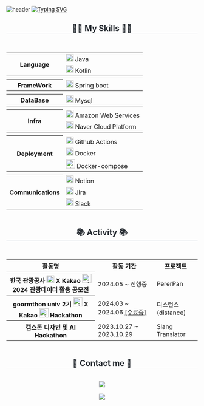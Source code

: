 ![header](https://capsule-render.vercel.app/api?type=waving&color=timeGradient&text=&animation=twinkling&height=80)
[![Typing SVG](https://readme-typing-svg.herokuapp.com?font=Alkatra&size=45&duration=4000&pause=3&random=false&width=1000&height=150&lines=Welcome+To+junseok's+Playground%F0%9F%91%8B)](https://git.io/typing-svg)

<div align="center">
    <h2 style="border-bottom: 1px solid #d8dee4; color: #282d33;">🧑‍💻 My Skills 🧑‍💻</h2>
    <br> 
    <div style="display: flex; flex-wrap: wrap; justify-content: space-around;">
        <table>
            <tr>
                <th rowspan="2">Language</th>
                <td><img src="https://staging.svgrepo.com/show/353924/java.svg" width="20px" alt="_icon" /> Java</td>
            </tr>
            <tr>
                <td><img src="https://www.svgrepo.com/show/353980/kotlin.svg" width="20px" alt="_icon" /> Kotlin</td>
            </tr>
            <tr>
               <th rowspan="1" colspan="2"></th>
            </tr>
            <tr>
                <th>FrameWork</th>
                <td><img src="https://www.svgrepo.com/show/376350/spring.svg" width="20px" alt="_icon" /> Spring boot</td>
            </tr>
            <tr>
                <th rowspan="1" colspan="2"></th>
            </tr>
            <tr>
                <th>DataBase</th>
                <td><img src="https://www.svgrepo.com/show/303251/mysql-logo.svg" width="20px" alt="_icon" /> Mysql</td>
            </tr>
            <tr>
                <th rowspan="1" colspan="2"></th>
            </tr>
            <tr>
                <th rowspan="2">Infra</th>
                <td><img src="https://www.svgrepo.com/show/448266/aws.svg" width="20px" alt="_icon" /> Amazon Web Services</td>
            </tr>
            <tr>
                <td><img src="https://yt3.ggpht.com/ytc/AKedOLQlZeczRzCJOJ5AML8wYJNb-Clyofwfgw_hs2Gk=s900-c-k-c0x00ffffff-no-rj" width="20px" alt="_icon" /> Naver Cloud Platform</td>
            </tr>
            <tr>
                <th rowspan="1" colspan="2"></th>
            </tr>
            <tr>
                <th rowspan="3">Deployment</th>
                <td><img src="https://encrypted-tbn0.gstatic.com/images?q=tbn:ANd9GcR9nNZVxrqmSMQnNMDKHdTkNFOxPkYUA0HZUA&s" width="20px" alt="_icon" /> Github Actions</td>
            </tr>
            <tr>
                <td><img src="https://www.svgrepo.com/show/448221/docker.svg" width="20px" alt="_icon" /> Docker</td>
            </tr>
            <tr>
                <td><img src="https://openwhisk.apache.org/images/deployments/logo-docker-compose-text.svg" width="24px" alt="_icon" /> Docker-compose</td>
            </tr>
            <tr>
                <th rowspan="1" colspan="2"></th>
            </tr>
            <tr>
                <th rowspan="3">Communications</th>
                <td><img src="https://www.svgrepo.com/show/361558/notion-logo.svg" width="20px" alt="_icon" /> Notion</td>
            </tr>
            <tr>
                <td><img src="https://www.svgrepo.com/show/452241/jira.svg" width="20px" alt="_icon" /> Jira</td>
            </tr>
            <tr>
                <td><img src="https://www.svgrepo.com/show/448248/slack.svg" width="20px" alt="_icon" /> Slack</td>
            </tr>
        </table>
    </div>
    <h2 style="border-bottom: 1px solid #d8dee4; color: #282d33;">📚 Activity 📚</h2>
    <br> 
    <div style="display: flex; flex-wrap: wrap; justify-content: space-around;">
<table>
    <tr>
        <th>활동명</th>
        <th>활동 기간</th>
        <th>프로젝트</th>
    </tr>
     <tr>
        <th> 한국 관광공사 <img src="https://i.namu.wiki/i/AcMJtozOwTtPt6mQPaU6-VjAe1xpIGATnI519QxvPGC-zOioc-gX3hOJznAIXesiUuepE-CIrmXTp74SjtkX1Q.svg" width="20px" alt="_icon" /> X Kakao <img src="https://upload.wikimedia.org/wikipedia/commons/thumb/d/de/Kakao_CI_yellow.svg/1200px-Kakao_CI_yellow.svg.png" width="24px" alt="_icon" /> 2024 관광데이터 활용 공모전</th>
        <td>2024.05 ~ 진행중</td>
        <td>PererPan</td>
    </tr>
    <tr>
        <th>goormthon univ 2기 <img src="https://encrypted-tbn0.gstatic.com/images?q=tbn:ANd9GcTBQRemibPTWg_IeIHpL0pe8KBEEVyCOrjJxA&s" width="24px" alt="_icon" />  X  Kakao <img src="https://upload.wikimedia.org/wikipedia/commons/thumb/d/de/Kakao_CI_yellow.svg/1200px-Kakao_CI_yellow.svg.png" width="24px" alt="_icon" />  Hackathon</th>
        <td>2024.03 ~ 2024.06 
            <a href="https://github.com/user-attachments/assets/d2bbd428-845e-4e74-a47b-5eac4bd24705
" target="_blank"> [수료증]</a>
        </td>
        <td>디스턴스(distance)</a>
        </td>
    </tr>
    <tr>
        <th> 캡스톤 디자인 및 AI Hackathon</th>
        <td>2023.10.27 ~ 2023.10.29 
        </td>
        <td>Slang Translator</a>
        </td>
    </tr>
</table>
    <br>
    </div>
    <h2 style="border-bottom: 1px solid #d8dee4; color: #282d33;">📩 Contact me 📩</h2>
    <br> 
    <div>
        <a href="https://wnstjr120422.tistory.com/category">
            <img src="https://img.shields.io/badge/Tistory-000000?style=for-the-badge&logo=Tistory&logoColor=white&link=https://wnstjr120422.tistory.com/category">
        </a>
    </div>
    <br>
    <div>
        <a href="https://hits.seeyoufarm.com">
            <img src="https://hits.seeyoufarm.com/api/count/incr/badge.svg?url=https%3A%2F%2Fgithub.com%2FJunRock%2F&count_bg=%23000000&title_bg=%23000000&icon=github.svg&icon_color=%23FFFFFF&title=GitHub&edge_flat=false"/>
        </a>
    </div>
</div>
